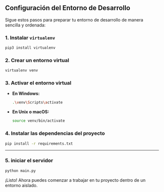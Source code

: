 ## Configuración del Entorno de Desarrollo

Sigue estos pasos para preparar tu entorno de desarrollo de manera sencilla y ordenada:

### 1. Instalar `virtualenv`

```bash
pip3 install virtualenv
```

### 2. Crear un entorno virtual

```bash
virtualenv venv
```

### 3. Activar el entorno virtual

- **En Windows:**
    ```bash
    .\venv\Scripts\activate
    ```
- **En Unix o macOS:**
    ```bash
    source venv/bin/activate
    ```

### 4. Instalar las dependencias del proyecto

```bash
pip install -r requirements.txt
```

---


### 5. iniciar el servidor

```bash
python main.py
```

¡Listo! Ahora puedes comenzar a trabajar en tu proyecto dentro de un entorno aislado.
